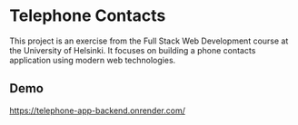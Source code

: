 
# Telephone Contacts

This project is an exercise from the Full Stack Web Development course at the University of Helsinki. It focuses on building a phone contacts application using modern web technologies.




## Demo

https://telephone-app-backend.onrender.com/
